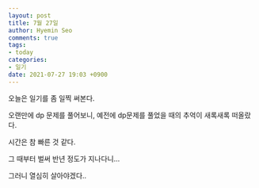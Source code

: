 ```yaml
---
layout: post
title: 7월 27일
author: Hyemin Seo
comments: true
tags:
- today
categories:
- 일기
date: 2021-07-27 19:03 +0900
---
```

오늘은 일기를 좀 일찍 써본다.

오랜만에 dp 문제를 풀어보니, 예전에 dp문제를 풀었을 때의 추억이 새록새록 떠올랐다.

시간은 참 빠른 것 같다.

그 때부터 벌써 반년 정도가 지나다니...

그러니 열심히 살아야겠다..